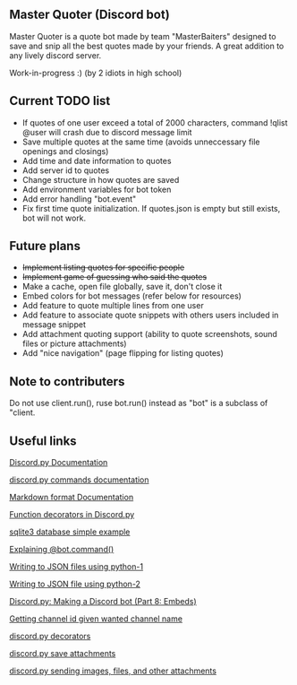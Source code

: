 ## Master Quoter (Discord bot)
Master Quoter is a quote bot made by team "MasterBaiters" designed to save and snip all the best quotes made by your friends. A great addition to any lively discord server.

Work-in-progress :) (by 2 idiots in high school)

## Current TODO list
- If quotes of one user exceed a total of 2000 characters, command !qlist @user will crash due to discord message limit
- Save multiple quotes at the same time (avoids unneccessary file openings and closings)
- Add time and date information to quotes
- Add server id to quotes
- Change structure in how quotes are saved
- Add environment variables for bot token
- Add error handling "bot.event"
- Fix first time quote initialization. If quotes.json is empty but still exists, bot will not work.

## Future plans
- ~~Implement listing quotes for specific people~~
- ~~Implement game of guessing who said the quotes~~
- Make a cache, open file globally, save it, don't close it
- Embed colors for bot messages (refer below for resources)
- Add feature to quote multiple lines from one user
- Add feature to associate quote snippets with others users included in message snippet
- Add attachment quoting support (ability to quote screenshots, sound files or picture attachments)
- Add "nice navigation" (page flipping for listing quotes)


## Note to contributers
Do not use client.run(), ruse bot.run() instead as "bot" is a subclass of "client.

## Useful links
[Discord.py Documentation](https://discordpy.readthedocs.io/en/latest/)

[discord.py commands documentation](https://discordpy.readthedocs.io/en/latest/ext/commands/commands.html)

[Markdown format Documentation](https://www.markdownguide.org/basic-syntax/)

[Function decorators in Discord.py](https://medium.com/@cantsayihave/decorators-in-discord-py-e44ce3a1aae5)

[sqlite3 database simple example](https://docs.python.org/3/library/sqlite3.html)

[Explaining @bot.command()](https://medium.com/better-programming/how-to-make-discord-bot-commands-in-python-2cae39cbfd55)

[Writing to JSON files using python-1](https://stackabuse.com/reading-and-writing-json-to-a-file-in-python/)

[Writing to JSON file using python-2](https://www.geeksforgeeks.org/append-to-json-file-using-python/)

[Discord.py: Making a Discord bot (Part 8: Embeds)](https://www.youtube.com/watch?v=XKQWxAaRgG0)

[Getting channel id given wanted channel name](https://stackoverflow.com/questions/63321098/is-it-possible-to-get-channel-id-by-name-in-discord-py)

[discord.py decorators](https://medium.com/@cantsayihave/decorators-in-discord-py-e44ce3a1aae5)

[discord.py save attachments](https://www.reddit.com/r/Discord_Bots/comments/eojofe/py_saving_posted_images/)

[discord.py sending images, files, and other attachments](https://discordpy.readthedocs.io/en/latest/faq.html#how-do-i-upload-an-image)